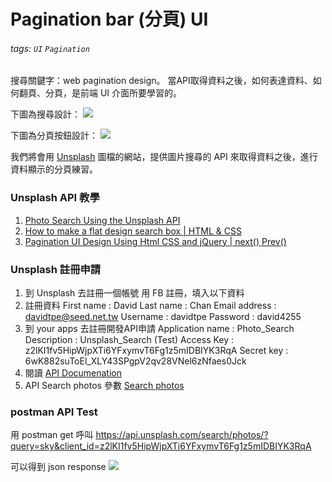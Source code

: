 # Pagination bar (分頁) UI
###### tags: `UI` `Pagination`

搜尋關鍵字：web pagination design。
當API取得資料之後，如何表達資料、如何翻頁、分頁，是前端 UI 介面所要學習的。

下圖為搜尋設計：
![](https://i.imgur.com/AkKNmzD.png)


下圖為分頁按鈕設計：
![](https://i.imgur.com/iPTYROl.png)

我們將會用 [Unsplash](https://unsplash.com/) 圖檔的網站，提供圖片搜尋的 API 來取得資料之後，進行資料顯示的分頁練習。

### Unsplash API 教學
1. [Photo Search Using the Unsplash API](https://www.youtube.com/watch?v=Rvv8xheoINc)
2. [How to make a flat design search box | HTML & CSS](https://www.youtube.com/watch?v=csY6KW7cIUM)
3. [Pagination UI Design Using Html CSS and jQuery | next() Prev()](https://www.youtube.com/watch?v=nRUbvKTiq8Y)

### Unsplash 註冊申請
1. 到 Unsplash 去註冊一個帳號
用 FB 註冊，填入以下資料
1. 註冊資料
First name : David
Last name : Chan
Email address : davidtpe@seed.net.tw
Username : davidtpe
Password : david4255
1. 到 your apps 去註冊開發API申請
Application name : Photo_Search
Description : Unsplash_Search (Test)
Access Key : z2lKI1fv5HipWjpXTi6YFxymvT6Fg1z5mIDBIYK3RqA
Secret key : 6wK882suToEl_XLY43SPgpV2qv28VNel6zNfaes0Jck
1. 閱讀 [API Documenation](https://unsplash.com/documentation)
2. API Search photos 參數 [Search photos](https://unsplash.com/documentation#search-photos)

### postman API Test
用 postman get 呼叫 https://api.unsplash.com/search/photos/?query=sky&client_id=z2lKI1fv5HipWjpXTi6YFxymvT6Fg1z5mIDBIYK3RqA

可以得到 json response
![](https://i.imgur.com/qyk2vRY.png)
